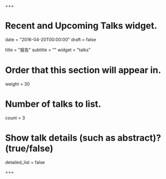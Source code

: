 +++
# Recent and Upcoming Talks widget.

date = "2016-04-20T00:00:00"
draft = false

title = "报告"
subtitle = ""
widget = "talks"

# Order that this section will appear in.
weight = 30

# Number of talks to list.
count = 3

# Show talk details (such as abstract)? (true/false)
detailed_list = false

+++


